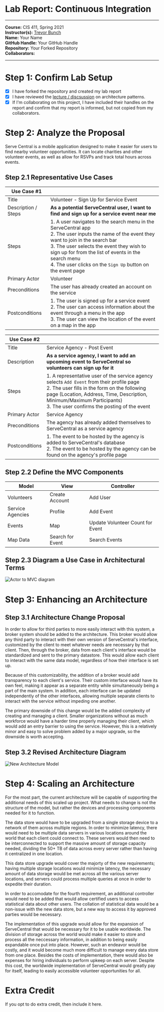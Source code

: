 # Lab Report: Continuous Integration
___
**Course:** CIS 411, Spring 2021  
**Instructor(s):** [Trevor Bunch](https://github.com/trevordbunch)  
**Name:** Your Name  
**GitHub Handle:** Your GitHub Handle  
**Repository:** Your Forked Repository  
**Collaborators:** 
___

# Step 1: Confirm Lab Setup
- [x] I have forked the repository and created my lab report
- [x] I have reviewed the [lecture / discsussion](../assets/04p1_SolutionArchitectures.pdf) on architecture patterns.
- [x] If I'm collaborating on this project, I have included their handles on the report and confirm that my report is informed, but not copied from my collaborators.

# Step 2: Analyze the Proposal
Serve Central is a mobile application designed to make it easier for users to find nearby volunteer opportunities. It can locate charities and other volunteer events, as well as allow for RSVPs and track total hours across events.

## Step 2.1 Representative Use Cases  

| Use Case #1 | |
|---|---|
| Title | Volunteer - Sign Up for Service Event |
| Description / Steps | **As a potential ServeCentral user, I want to find and sign up for a service event near me** |
| Steps | 1. A user navigates to the search menu in the ServeCentral app <br> 2. The user inputs the name of the event they want to join in the search bar <br> 3. The user selects the event they wish to sign up for from the list of events in the search menu <br> 4. The user clicks on the `Sign Up` button on the event page |
| Primary Actor | Volunteer |
| Preconditions | The user has already created an account on the service |
| Postconditions | 1. The user is signed up for a service event <br> 2. The user can access information about the event through a menu in the app <br> 3. The user can view the location of the event on a map in the app |

| Use Case #2 | |
|---|---|
| Title | Service Agency - Post Event |
| Description | **As a service agency, I want to add an upcoming event to ServeCentral so volunteers can sign up for it** |
| Steps | 1. A representative user of the service agency selects `Add Event` from their profile page <br> 2. The user fills in the form on the following page (Location, Address, Time, Description, Minimum/Maximum Participants) <br> 3. The user confirms the posting of the event |
| Primary Actor | Service Agency |
| Preconditions | The agency has already added themselves to ServeCentral as a service agency |
| Postconditions | 1. The event to be hosted by the agency is added to ServeCentral's database <br> 2. The event to be hosted by the agency can be found on the agency's profile page |

## Step 2.2 Define the MVC Components

| Model | View | Controller |
|---|---|---|
| Volunteers | Create Account | Add User |
| Service Agencies | Profile | Add Event |
| Events | Map | Update Volunteer Count for Event |
| Map Data | Search for Event | Search Events |

## Step 2.3 Diagram a Use Case in Architectural Terms
![Actor to MVC diagram](../assets/ServeCentral_Actor_to_MVC.svg)

# Step 3: Enhancing an Architecture

## Step 3.1 Architecture Change Proposal
In order to allow for third parties to more easily interact with this system, a broker system should be added to the architecture. This broker would allow any third party to interact with their own version of ServeCentral's interface, customized by the client to meet whatever needs are necessary by that client. Then, through the broker, data from each client's interface would be standardized and sent to the primary datastore. This would allow each client to interact with the same data model, regardless of how their interface is set up.

Because of this customizability, the addition of a broker would add transparency to each client's service. Their custom interface would have its own feel, making it appear as a separate entity while simultaneously being a part of the main system. In addition, each interface can be updated independently of the other interfaces, allowing multiple separate clients to interact with the service without impeding one another.

The primary downside of this change would be the added complexity of creating and managing a client. Smaller organizations without as much workforce would have a harder time properly managing their client, which would add an entry barrier to using the service. However, this is a relatively minor and easy to solve problem added by a major upgrade, so the downside is worth accepting.

## Step 3.2 Revised Architecture Diagram
![New Architecture Model](../assets/ServeCentral_New_Architecture.svg)

# Step 4: Scaling an Architecture
For the most part, the current architecture will be capable of supporting the additional needs of this scaled up project. What needs to change is not the structure of the model, but rather the devices and processing components needed for it to function.

The data store would have to be upgraded from a single storage device to a network of them across multiple regions. In order to minimize latency, there would need to be multiple data servers in various locations around the world that each client could connect to. These servers would then need to be interconnected to support the massive amount of storage capacity needed, dividing the 50+ TB of data across every server rather than having it centralized in one location.

This data store upgrade would cover the majorty of the new requirements; having multiple storage locations would minimize latency, the necessary amount of data storage would be met across all the various server locations, and servers could process multiple queries at once in order to expedite their duration.

In order to accomodate for the fourth requirement, an additional controller would need to be added that would allow certified users to access statistical data about other users. The collation of statistical data would be a non-issue with the new data store, but a new way to access it by approved parties would be necessary.

The implementation of this upgrade would allow for the expansion of ServeCentral that would be necessary for it to be usable worldwide. The division of storage across the world would make it easier to store and process all the neccessary information, in addition to being easily expandable once put into place. However, such an endeavor would be costly, and it would become much more difficult to manage every data store from one place. Besides the costs of implementation, there would also be expenses for hiring individuals to perform upkeep on each server. Despite this cost, the worldwide implementation of ServeCentral would greatly pay for itself, leading to easily accessible volunteer opportunities for all.

# Extra Credit
If you opt to do extra credit, then include it here.